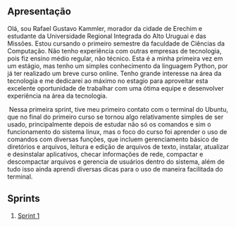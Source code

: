 ## Apresentação

​Olá, sou Rafael Gustavo Kammler, morador da cidade de Erechim e estudante da Universidade Regional Integrada do Alto Uruguai e das Missões. Estou cursando o primeiro semestre da faculdade de Ciências da Computação. Não tenho experiência com outras empresas de tecnologia, pois fiz ensino médio regular, não técnico. Esta é a minha primeira vez em um estágio, mas tenho um simples conhecimento da linguagem Python, por já ter realizado um breve curso online. Tenho grande interesse na área da tecnologia e me dedicarei ao máximo no estagio para aproveitar esta excelente oportunidade de trabalhar com uma ótima equipe e desenvolver experiência na área da tecnologia.

​	Nessa primeira sprint, tive meu primeiro contato com o terminal do Ubuntu, que no final do primeiro curso se tornou algo relativamente simples de ser usado, principalmente depois de estudar não só os comandos e sim o funcionamento do sistema linux, mas o foco do curso foi aprender o uso de comandos com diversas funções, que incluem gerenciamento básico de diretórios e arquivos, leitura e edição de arquivos de texto, instalar, atualizar e desinstalar aplicativos, checar informações de rede, compactar e descompactar arquivos e gerencia de usuários dentro do sistema, além de tudo isso ainda aprendi diversas dicas para o uso de maneira facilitada do terminal.


## Sprints 

1. [Sprint 1](Sprint%201/README.md)
